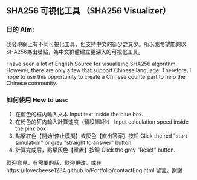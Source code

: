## SHA256 可視化工具 （SHA256 Visualizer）

### 目的 Aim:

我發現網上有不同可視化工具，但支持中文的卻少之又少。所以我希望能夠以SHA256為出發點，為中文群體建立更深入的可視化工具。

I have seen a lot of English Source for visualizing SHA256 algorithm. However, there are only a few that support Chinese language. Therefore, I hope to use this opportunity to create a Chinese counterpart to help the Chinese community.

### 如何使用 How to use:

1.  在藍色的框内輸入文本 Input text inside the blue box.
2.  在粉色的狂内輸入計算速度（預設1微秒） Input calculation speed inside the pink box
3.  點擊紅色【開始/停止模擬】或灰色【直出答案】按鈕 Click the red "start simulation" or grey "straight to answer" button
4.  計算完成后，點擊灰色【重置】按鈕 Click the grey "Reset" button.


歡迎意見，有需要的話，歡迎更改，或在https://ilovecheese1234.github.io/Portfolio/contactEng.html 留言。謝謝
